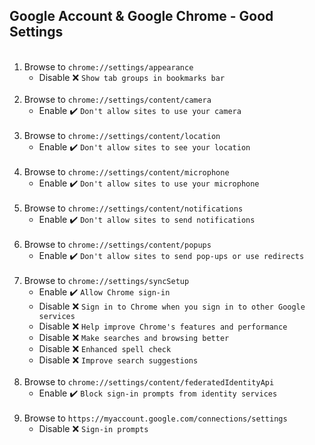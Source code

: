 <!-- https://github.com/mcavallo-git/Coding/blob/main/windows/Google%20Chrome/Google%20Account%20%26%20Google%20Chrome%20-%20Good%20Settings.md -->

## Google Account & Google Chrome - Good Settings

<ol>
 <br /><li>Browse to <code>chrome://settings/appearance</code><ul><li>Disable ❌️ <code>Show tab groups in bookmarks bar</code></li></ul></li>
 <br /><li>Browse to <code>chrome://settings/content/camera</code><ul><li>Enable ✔️ <code>Don't allow sites to use your camera</code></li></ul></li>
 <br /><li>Browse to <code>chrome://settings/content/location</code><ul><li>Enable ✔️ <code>Don't allow sites to see your location</code></li></ul></li>
 <br /><li>Browse to <code>chrome://settings/content/microphone</code><ul><li>Enable ✔️ <code>Don't allow sites to use your microphone</code></li></ul></li>
 <br /><li>Browse to <code>chrome://settings/content/notifications</code><ul><li>Enable ✔️ <code>Don't allow sites to send notifications</code></li></ul></li>
 <br /><li>Browse to <code>chrome://settings/content/popups</code><ul><li>Enable ✔️ <code>Don't allow sites to send pop-ups or use redirects</code></li></ul></li>
 <br /><li>Browse to <code>chrome://settings/syncSetup</code>
  <ul>
    <li>Enable ✔️ <code>Allow Chrome sign-in</code></li>
    <li>Disable ❌️ <code>Sign in to Chrome when you sign in to other Google services</code></li>
    <li>Disable ❌️ <code>Help improve Chrome's features and performance</code></li>
    <li>Disable ❌️ <code>Make searches and browsing better</code></li>
    <li>Disable ❌️ <code>Enhanced spell check</code></li>
    <li>Disable ❌️ <code>Improve search suggestions</code></li>
  </ul></li>
 <br /><li>Browse to <code>chrome://settings/content/federatedIdentityApi</code><ul><li>Enable ✔️ <code>Block sign-in prompts from identity services</code></li></ul></li>
 <br /><li>Browse to <code>https://myaccount.google.com/connections/settings</code><ul><li>Disable ❌️ <code>Sign-in prompts</code></li></ul></li>
</ol>